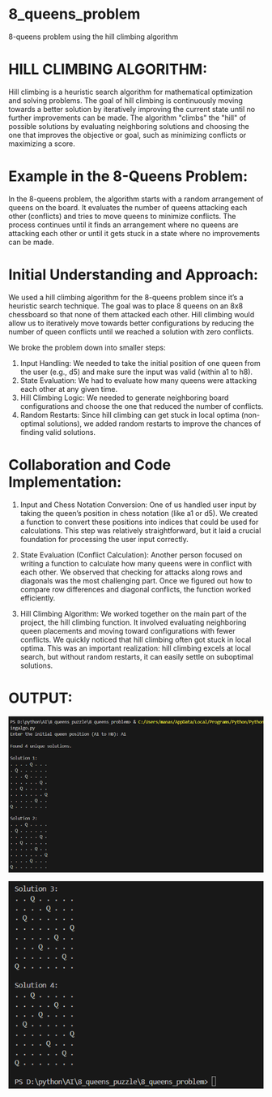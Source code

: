 # 8_queens_problem
8-queens problem using the hill climbing algorithm

# HILL CLIMBING ALGORITHM:

Hill climbing is a heuristic search algorithm for mathematical optimization and solving problems. The goal of hill climbing is continuously moving towards a better solution by iteratively improving the current state until no further improvements can be made. The algorithm "climbs" the "hill" of possible solutions by evaluating neighboring solutions and choosing the one that improves the objective or goal, such as minimizing conflicts or maximizing a score.

# Example in the 8-Queens Problem:

In the 8-queens problem, the algorithm starts with a random arrangement of queens on the board. It evaluates the number of queens attacking each other (conflicts) and tries to move queens to minimize conflicts. The process continues until it finds an arrangement where no queens are attacking each other or until it gets stuck in a state where no improvements can be made.

# Initial Understanding and Approach:

We used a hill climbing algorithm for the 8-queens problem since it’s a heuristic search technique. The goal was to place 8 queens on an 8x8 chessboard so that none of them attacked each other. Hill climbing would allow us to iteratively move towards better configurations by reducing the number of queen conflicts until we reached a solution with zero conflicts.

We broke the problem down into smaller steps:

1. Input Handling: We needed to take the initial position of one queen from the user (e.g., d5) and make sure the input was valid (within a1 to h8).
2. State Evaluation: We had to evaluate how many queens were attacking each other at any given time.
3. Hill Climbing Logic: We needed to generate neighboring board configurations and choose the one that reduced the number of conflicts.
4. Random Restarts: Since hill climbing can get stuck in local optima (non-optimal solutions), we added random restarts to improve the chances of finding valid solutions.

# Collaboration and Code Implementation:

1. Input and Chess Notation Conversion:
One of us handled user input by taking the queen’s position in chess notation (like a1 or d5).
We created a function to convert these positions into indices that could be used for calculations. This step was relatively straightforward, but it laid a crucial foundation for processing the user input correctly.

2. State Evaluation (Conflict Calculation):
Another person focused on writing a function to calculate how many queens were in conflict with each other.
We observed that checking for attacks along rows and diagonals was the most challenging part. Once we figured out how to compare row differences and diagonal conflicts, the function worked efficiently.

3. Hill Climbing Algorithm:
We worked together on the main part of the project, the hill climbing function. It involved evaluating neighboring queen placements and moving toward configurations with fewer conflicts.
We quickly noticed that hill climbing often got stuck in local optima. This was an important realization: hill climbing excels at local search, but without random restarts, it can easily settle on suboptimal solutions.

# OUTPUT:

![alt text](image-1.png)

![alt text](image.png)